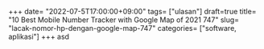 +++
date= "2022-07-5T17:00:00+09:00"
tags= ["ulasan"]
draft=true
title= "10 Best Mobile Number Tracker with Google Map of 2021        747"
slug= "lacak-nomor-hp-dengan-google-map-747"
categories= ["software, aplikasi"]
+++
asd
